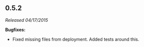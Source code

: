 ## 0.5.2

_Released 04/17/2015_

**Bugfixes:**

- Fixed missing files from deployment. Added tests around this.
